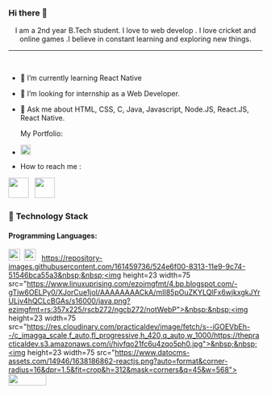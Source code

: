  ### Hi there 👋







 

<p align = "center">I am a 2nd year B.Tech student. I love to web develop . I love cricket and online games .I believe in constant learning and exploring new things.  </p>
 
----
<br>

- 🌱 I’m currently learning React Native
- 👯 I’m looking for internship as a Web Developer.
- 💬 Ask me about HTML, CSS, C, Java, Javascript, Node.JS, React.JS, React Native.

    My Portfolio:
- <a href="https://vishalgupta8982.github.io/portfolio/"><img src="https://logos-download.com/wp-content/uploads/2021/01/Portfolio_Plus_Banking_Software_Logo-700x156.png" height="20px"></a>
-    How to reach me :

<a href="https://www.linkedin.com/in/vishal-gupta-b027b422a"><img src="https://play-lh.googleusercontent.com/kMofEFLjobZy_bCuaiDogzBcUT-dz3BBbOrIEjJ-hqOabjK8ieuevGe6wlTD15QzOqw" height="40px"></a>&nbsp;&nbsp; <a href="mailto:vishalgupta0403@gmail.com"><img src="https://thumbs.dreamstime.com/b/gmail-logo-google-product-icon-logotype-editorial-vector-illustration-vinnitsa-ukraine-october-199405574.jpg" height="40px"></a>
<br>

 
 

### 🔭 **Technology Stack**

#### **Programming Languages**:

  
 <img height=23 src="https://img.shields.io/badge/css3-%231572B6.svg?style=for-the-badge&logo=css3&logoColor=white">&nbsp;&nbsp;<img height=23 src="https://img.shields.io/badge/html5-%23E34F26.svg?style=for-the-badge&logo=html5&logoColor=white">&nbsp;&nbsp; https://repository-images.githubusercontent.com/161459736/524e6f00-8313-11e9-9c74-51546bca55a3&nbsp;&nbsp;<img height=23 width=75 src="https://www.linuxuprising.com/ezoimgfmt/4.bp.blogspot.com/-gTiw6OELPy0/XJorCue1joI/AAAAAAAACkA/mII85pOuZKYLQlFx6wjkxgkJYrULjv4hQCLcBGAs/s16000/java.png?ezimgfmt=rs:357x225/rscb272/ngcb272/notWebP">&nbsp;&nbsp;<img height=23 width=75 src="https://res.cloudinary.com/practicaldev/image/fetch/s--iGOEVbEh--/c_imagga_scale,f_auto,fl_progressive,h_420,q_auto,w_1000/https://thepracticaldev.s3.amazonaws.com/i/hjvfqo21fc6u4zqo5ph0.jpg">&nbsp;&nbsp;<img height=23 width=75 src="https://www.datocms-assets.com/14946/1638186862-reactjs.png?auto=format&corner-radius=16&dpr=1.5&fit=crop&h=312&mask=corners&q=45&w=568">
 &nbsp;&nbsp;<img height=23 width=75 src="https://cloud.netlifyusercontent.com/assets/344dbf88-fdf9-42bb-adb4-46f01eedd629/1accc284-5885-44b9-8538-126c8097c468/reactive-native-preview-opt.png">

 
 


